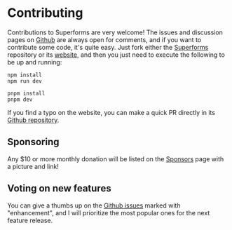 <script lang="ts">
  import Head from '$lib/Head.svelte'
  import Sponsor from '$lib/sponsoring/Sponsor.svelte'
  import Message from '$lib/sponsoring/Message.svelte'
</script>

<Message />

<Head title="Contributing and sponsoring" />

# Contributing

Contributions to Superforms are very welcome! The issues and discussion pages on [Github](https://github.com/ciscoheat/sveltekit-superforms) are always open for comments, and if you want to contribute some code, it's quite easy. Just fork either the [Superforms](https://github.com/ciscoheat/sveltekit-superforms) repository or its [website](https://github.com/ciscoheat/superforms-web), and then you just need to execute the following to be up and running:

```
npm install
npm run dev
```

```
pnpm install
pnpm dev
```

If you find a typo on the website, you can make a quick PR directly in its [Github repository](https://github.com/ciscoheat/superforms-web/tree/main/src/routes).

## Sponsoring

<Sponsor />

Any $10 or more monthly donation will be listed on the [Sponsors](/sponsors) page with a picture and link!

## Voting on new features

You can give a thumbs up on the [Github issues](https://github.com/ciscoheat/sveltekit-superforms/issues) marked with "enhancement", and I will prioritize the most popular ones for the next feature release.
